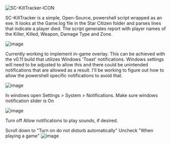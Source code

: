 
![SC-KillTracker-ICON](https://github.com/user-attachments/assets/44dd4a77-fbd9-4343-b8f9-9aedea19ffb5)

SC-KillTracker is a simple, Open-Source, powershell script wrapped as an exe. It looks at the Game.log file in the Star Citizen folder and parses lines that indicate a player died. The script generates report with player names of the Killer, Killed, Weapon, Damage Type and Zone.

![image](https://github.com/user-attachments/assets/0b73ce51-a944-40ed-8044-a3d23aed4006)

Currently working to implement in-game overlay. This can be achieved with the v0.11 build that utilizes Windows 'Toast' notifications. Windows settings will need to be adjusted to allow this and there could be unintended notifications that are allowed as a result. I'll be working to figure out how to allow the powershell specific notifications to avoid that.

![image](https://github.com/user-attachments/assets/35fed758-beaa-4031-9a55-6e23185b7d8b)

In windows open Settings > System > Notifications.
Make sure windows notification slider is On

![image](https://github.com/user-attachments/assets/b695de9d-26d4-4fce-b826-89e48cf66714)

Turn off Allow notifications to play sounds, if desired.

Scroll down to "Turn on do not disturb automatically"
Uncheck "When playing a game"
![image](https://github.com/user-attachments/assets/3d67942d-a42f-4d55-80ba-f23d8d629c7b)
